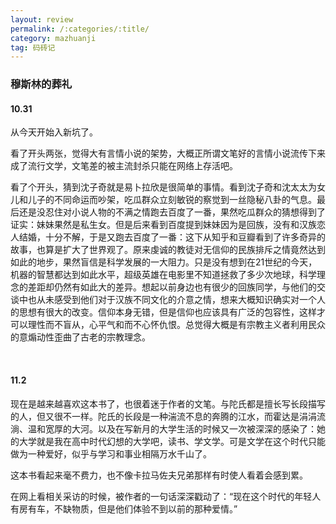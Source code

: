 ```yaml
---
layout: review
permalink: /:categories/:title/
category: mazhuanji
tag: 码砖记
---
```




### 穆斯林的葬礼

#### 10.31

从今天开始入新坑了。

看了开头两张，觉得大有言情小说的架势，大概正所谓文笔好的言情小说流传下来成了流行文学，文笔差的被主流封杀只能在网络上存活吧。

看了个开头，猜到沈子奇就是易卜拉欣是很简单的事情。看到沈子奇和沈太太为女儿和儿子的不同命运而吵架，吃瓜群众立刻敏锐的察觉到一丝隐秘八卦的气息。最后还是没忍住对小说人物的不满之情跑去百度了一番，果然吃瓜群众的猜想得到了证实：妹妹果然是私生女。但是后来看到百度提到妹妹因为是回族，没有和汉族恋人结婚，十分不解，于是又跑去百度了一番：这下从知乎和豆瓣看到了许多奇异的故事，也算是扩大了世界观了。原来虔诚的教徒对无信仰的民族排斥之情竟然达到如此的地步，果然盲信是科学发展的一大阻力。只是没有想到在21世纪的今天，机器的智慧都达到如此水平，超级英雄在电影里不知道拯救了多少次地球，科学理念的差距却仍然有如此大的差异。想起以前身边也有很少的回族同学，与他们的交谈中也从未感受到他们对于汉族不同文化的介意之情，想来大概知识确实对一个人的思想有很大的改变。信仰本身无错，但是信仰也应该具有广泛的包容性，这样才可以理性而不盲从，心平气和而不心怀仇恨。总觉得大概是有宗教主义者利用民众的意煽动性歪曲了古老的宗教理念。

<br>

#### 11.2

现在是越来越喜欢这本书了，也很着迷于作者的文笔。与陀氏都是擅长写长段描写的人，但又很不一样。陀氏的长段是一种湍流不息的奔腾的江水，而霍达是涓涓流淌、温和宽厚的大河。以及在写新月的大学生活的时候又一次被深深的感染了：她的大学就是我在高中时代幻想的大学吧，读书、学文学。可是文学在这个时代只能做为一种爱好，似乎与学习和事业相隔万水千山了。

这本书看起来毫不费力，也不像卡拉马佐夫兄弟那样有时使人看着会感到累。

在网上看相关采访的时候，被作者的一句话深深戳动了：“现在这个时代的年轻人有房有车，不缺物质，但是他们体验不到以前的那种爱情。”